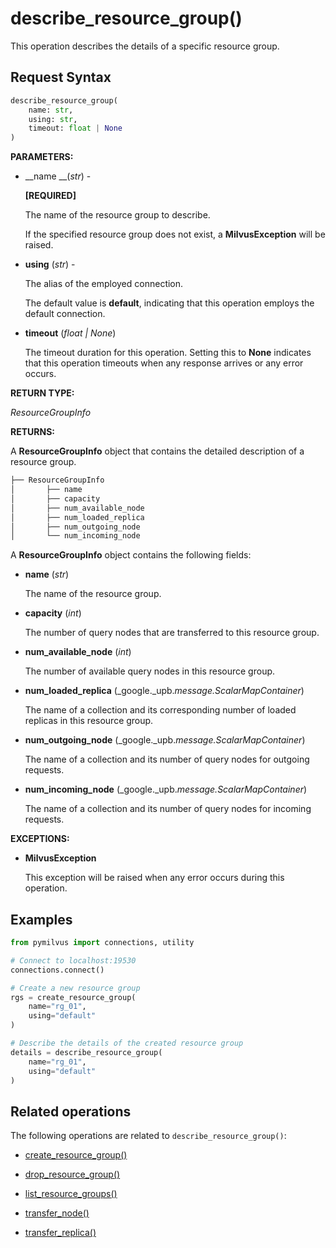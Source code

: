 # describe_resource_group()

This operation describes the details of a specific resource group.

## Request Syntax

```python
describe_resource_group(
    name: str,
    using: str,
    timeout: float | None
)
```

__PARAMETERS:__

- __name __(_str_) -

    __[REQUIRED]__

    The name of the resource group to describe.

    If the specified resource group does not exist, a __MilvusException__ will be raised.

- __using__ (_str_) - 

    The alias of the employed connection.

    The default value is __default__, indicating that this operation employs the default connection.

- __timeout__ (_float _|_ None_)  

    The timeout duration for this operation. Setting this to __None__ indicates that this operation timeouts when any response arrives or any error occurs.

__RETURN TYPE:__

_ResourceGroupInfo_

__RETURNS:__

A __ResourceGroupInfo__ object that contains the detailed description of a resource group.

```python
├── ResourceGroupInfo 
│       ├── name
│       ├── capacity
│       ├── num_available_node
│       ├── num_loaded_replica
│       ├── num_outgoing_node
│       └── num_incoming_node
```

A __ResourceGroupInfo__ object contains the following fields:

- __name__ (_str_)

    The name of the resource group.

- __capacity__ (_int_)

    The number of query nodes that are transferred to this resource group.

- __num_available_node__ (_int_)

    The number of available query nodes in this resource group.

- __num_loaded_replica__ (_google._upb._message.ScalarMapContainer_)

    The name of a collection and its corresponding number of loaded replicas in  this resource group.

- __num_outgoing_node__ (_google._upb._message.ScalarMapContainer_)

    The name of a collection and its number of query nodes for outgoing requests. 

- __num_incoming_node__ (_google._upb._message.ScalarMapContainer_)

    The name of a collection and its number of query nodes for incoming requests.

__EXCEPTIONS:__

- __MilvusException__

    This exception will be raised when any error occurs during this operation.

## Examples

```python
from pymilvus import connections, utility

# Connect to localhost:19530
connections.connect()

# Create a new resource group
rgs = create_resource_group(
    name="rg_01",
    using="default"
)

# Describe the details of the created resource group
details = describe_resource_group(
    name="rg_01",
    using="default"
)
```

## Related operations

The following operations are related to `describe_resource_group()`:

- [create_resource_group()](./create_resource_group.md)

- [drop_resource_group()](./drop_resource_group.md)

- [list_resource_groups()](./list_resource_groups.md)

- [transfer_node()](./transfer_node.md)

- [transfer_replica()](./transfer_replica.md)

